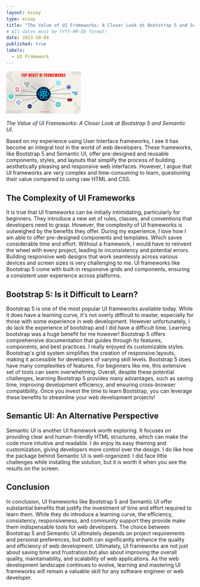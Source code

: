 ```yaml
---
layout: essay
type: essay
title: "The Value of UI Frameworks: A Closer Look at Bootstrap 5 and Semantic UI"
# All dates must be YYYY-MM-DD format!
date: 2023-10-04
published: true
labels:
  - UI Framework
---
```


<img width="200px" class="rounded float-start pe-4" src="../img/Ui-Frameworks.jpg">

*The Value of UI Frameworks: A Closer Look at Bootstrap 5 and Semantic UI.*

Based on my experience using User Interface frameworks, I see it has become an integral tool in the world of web developers. These frameworks, like Bootstrap 5 and Semantic UI, offer pre-designed and reusable components, styles, and layouts that simplify the process of building aesthetically pleasing and responsive web interfaces. However, I argue that UI frameworks are very complex and time-consuming to learn, questioning their value compared to using raw HTML and CSS. 

## The Complexity of UI Frameworks

It is true that UI frameworks can be initially intimidating, particularly for beginners. They introduce a new set of rules, classes, and conventions that developers need to grasp. However, the complexity of UI frameworks is outweighed by the benefits they offer. During my experience, I love how I am able to offer pre-designed components and templates. Which saves considerable time and effort. Without a framework, I would have to reinvent the wheel with every project, leading to inconsistency and potential errors. Building responsive web designs that work seamlessly across various devices and screen sizes is very challenging to me. UI frameworks like Bootstrap 5 come with built-in responsive grids and components, ensuring a consistent user experience across platforms.

## Bootstrap 5: Is it Difficult to Learn?

Bootstrap 5 is one of the most popular UI frameworks available today. While it does have a learning curve, it's not overly difficult to master, especially for those with some experience in web development. However unfortunately, I do lack the experience of bootstrap and I did have a difficult time. Learning bootstrap was a huge benefit for me however! Bootstrap 5 offers comprehensive documentation that guides through its features, components, and best practices. I really enjoyed its customizable styles. Bootstrap's grid system simplifies the creation of responsive layouts, making it accessible for developers of varying skill levels. Bootstrap 5 does have many complexities of features. For beginners like me, this extensive set of tools can seem overwhelming. Overall, despite these potential challenges, learning Bootstrap 5 provides many advantages, such as saving time, improving development efficiency, and ensuring cross-browser compatibility. Once you invest the time to learn Bootstrap, you can leverage these benefits to streamline your web development projects!

## Semantic UI: An Alternative Perspective

Semantic UI is another UI framework worth exploring. It focuses on providing clear and human-friendly HTML structures, which can make the code more intuitive and readable. I do enjoy its easy theming and customization, giving developers more control over the design. I do like how the package behind Semantic UI is well-organized. I did face little challenges while installing the solution, but it is worth it when you see the results on the screen. 

## Conclusion

In conclusion, UI frameworks like Bootstrap 5 and Semantic UI offer substantial benefits that justify the investment of time and effort required to learn them. While they do introduce a learning curve, the efficiency, consistency, responsiveness, and community support they provide make them indispensable tools for web developers. The choice between Bootstrap 5 and Semantic UI ultimately depends on project requirements and personal preferences, but both can significantly enhance the quality and efficiency of web development. Ultimately, UI frameworks are not just about saving time and frustration but also about improving the overall quality, maintainability, and scalability of web applications. As the web development landscape continues to evolve, learning and mastering UI frameworks will remain a valuable skill for any software engineer or web developer.
